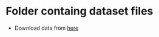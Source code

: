 # Folder containg dataset files

- Download data from [here](https://dms.uom.lk/apps/files/?dir=/Charana/Train%20Dataset&fileid=13559837)

